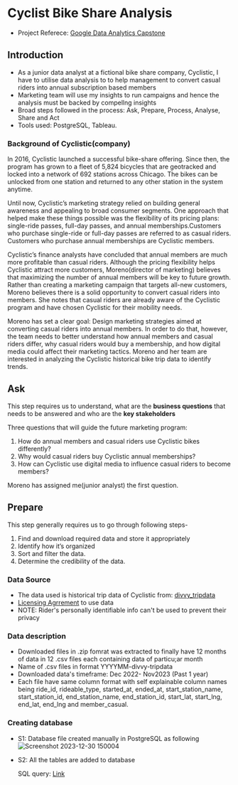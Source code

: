# Cyclist Bike Share Analysis
- Project Referece: [Google Data Analytics Capstone](https://www.coursera.org/learn/google-data-analytics-capstone)

## Introduction
- As a junior data analyst at a fictional bike share company, Cyclistic, I have to utilise data analysis to to help management to convert casual riders into annual subscription based members
- Marketing team will use my insights to run campaigns and hence the analysis must be backed by compellng insights
- Broad steps followed in the process: Ask, Prepare, Process, Analyse, Share and Act
- Tools used: PostgreSQL, Tableau.

### Background of Cyclistic(company)
In 2016, Cyclistic launched a successful bike-share offering. Since then, the program has grown to a fleet of 5,824 bicycles that are geotracked and locked into a network of 692 stations across Chicago. The bikes can be unlocked from one station and returned to any other station in the system anytime.

Until now, Cyclistic’s marketing strategy relied on building general awareness and appealing to broad consumer segments. One approach that helped make these things possible was the flexibility of its pricing plans: single-ride passes, full-day passes, and annual memberships.Customers who purchase single-ride or full-day passes are referred to as casual riders. Customers who purchase annual memberships are Cyclistic members.

Cyclistic’s finance analysts have concluded that annual members are much more profitable
than casual riders. Although the pricing flexibility helps Cyclistic attract more customers, Moreno(director of marketing) believes that maximizing the number of annual members will be key to future growth. Rather than creating a marketing campaign that targets all-new customers, Moreno believes there is a solid opportunity to convert casual riders into members. She notes that casual riders are already aware of the Cyclistic program and have chosen Cyclistic for their mobility needs.

Moreno has set a clear goal: Design marketing strategies aimed at converting casual riders into annual members. In order to do that, however, the team needs to better understand how annual members and casual riders differ, why casual riders would buy a membership, and how digital media could affect their marketing tactics. Moreno and her team are interested in analyzing the Cyclistic historical bike trip data to identify trends.

## Ask
This step requires us to understand, what are the **business questions** that needs to be answered and who are the **key stakeholders**

Three questions that will guide the future marketing program:
  1. How do annual members and casual riders use Cyclistic bikes differently?
  2. Why would casual riders buy Cyclistic annual memberships?
  3. How can Cyclistic use digital media to influence casual riders to become members?

Moreno has assigned me(junior analyst) the first question.

## Prepare
This step generally requires us to go through following steps-
  1. Find and download required data and store it appropriately
  2. Identify how it’s organized
  3. Sort and filter the data.
  4. Determine the credibility of the data.

### Data Source
- The data used is historical trip data of Cyclistic from: [divvy_tripdata](https://divvy-tripdata.s3.amazonaws.com/index.html)
- [Licensing Agrrement](https://ride.divvybikes.com/data-license-agreement) to use data
- NOTE: Rider's personally identifiable info can't be used to prevent their privacy

### Data description
- Downloaded files in .zip fomrat was extracted to finally have 12 months of data in 12 .csv files each containing data of particu;ar month
- Name of .csv files in format YYYYMM-divvy-tripdata
- Downloaded data's timeframe: Dec 2022- Nov2023 (Past 1 year)
- Each file have same column format with self explainable column names being ride_id, rideable_type, started_at, ended_at, start_station_name, start_station_id, end_station_name, end_station_id, start_lat, start_lng, end_lat, end_lng and member_casual.

### Creating database
- S1: Database file created manually in PostgreSQL as following
  ![Screenshot 2023-12-30 150004](https://github.com/rk2303iitb/Capstone/assets/155146605/e870288d-b00f-4292-bed8-d29b5dd7d207)
- S2: All the tables are added to database

  SQL query: [Link](https://github.com/rk2303iitb/Capstone/blob/main/Database_creation.md#adding-the-tables)
  




